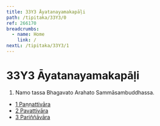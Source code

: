 ```yaml
---
title: 33Y3 Āyatanayamakapāḷi
path: /tipitaka/33Y3/0
ref: 266170
breadcrumbs:
  - name: Home
    link: /
nextL: /tipitaka/33Y3/1
---
```


# 33Y3 Āyatanayamakapāḷi

1. Namo tassa Bhagavato Arahato Sammāsambuddhassa.

* [1 Paṇṇattivāra](/tipitaka/33Y3/1)
* [2 Pavattivāra](/tipitaka/33Y3/2)
* [3 Pariññāvāra](/tipitaka/33Y3/3)


